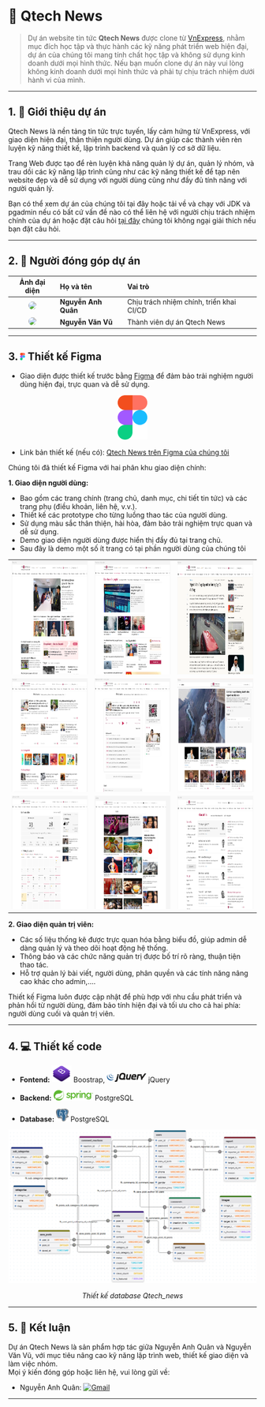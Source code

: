 # 📰 Qtech News

> Dự án website tin tức **Qtech News** được clone từ [VnExpress](https://vnexpress.net), nhằm mục đích học tập và thực hành các kỹ năng phát triển web hiện đại, dự án của chúng tôi mang tính chất học tập và không sử dụng kinh doanh dưới mọi hình thức. Nếu bạn muốn clone dự án này vui lòng không kinh doanh dưới mọi hình thức và phải tự chịu trách nhiệm dưới hành vi của mình.

---

## 1. 🚀 Giới thiệu dự án

Qtech News là nền tảng tin tức trực tuyến, lấy cảm hứng từ VnExpress, với giao diện hiện đại, thân thiện người dùng. Dự án giúp các thành viên rèn luyện kỹ năng thiết kế, lập trình backend và quản lý cơ sở dữ liệu.

Trang Web được tạo để rèn luyện khả năng quản lý dự án, quản lý nhóm, và trau dồi các kỹ năng lập trình cũng như các kỹ năng thiết kế để tạp nên website đẹp và dễ sử dụng với người dùng cũng như đầy đủ tính năng với người quản lý.

Bạn có thể xem dự án của chúng tôi tại đây hoặc tải về và chạy với JDK và pgadmin nếu có bất cứ vấn đề nào có thể liên hệ với người chịu trách nhiệm chính của dự án hoặc đặt câu hỏi [tại đây](https://github.com/NguyAnhQuan/Qtech_News/discussions) chúng tôi không ngại giải thích nếu bạn đặt câu hỏi.

---

## 2. 👥 Người đóng góp dự án

| Ảnh đại diện | Họ và tên         | Vai trò                                                                                   |
|:------------:|:------------------|:----------------------------------------------------------------------------------------------------------|
| <img src="https://avatars.githubusercontent.com/u/93334249?v=4" width="68" style="border-radius:50%;" /> | **Nguyễn Anh Quân** | Chịu trách nhiệm chính, triển khai CI/CD |
| <img src="https://avatars.githubusercontent.com/u/141143525?v=4" width="68" style="border-radius:50%;" /> | **Nguyễn Văn Vũ**   | Thành viên dự án Qtech News                      |


---

## 3. <img src="./Demo md/Figma-logo.png" alt="Figma Logo" width="10" /> Thiết kế Figma

- Giao diện được thiết kế trước bằng [Figma](https://www.figma.com/) để đảm bảo trải nghiệm người dùng hiện đại, trực quan và dễ sử dụng.

<p align="center">
    <img src="./Demo md/Figma-logo.png" alt="Figma Logo" width="60" />
</p>

- Link bản thiết kế (nếu có): [Qtech News trên Figma của chúng tôi](https://www.figma.com/design/OiMm1P3Euuj43l1X7Xr0bY/Qtech_News?node-id=0-1&t=fKeQeLGR8UUYqJes-1)

Chúng tôi đã thiết kế Figma với hai phân khu giao diện chính:

**1. Giao diện người dùng:**
- Bao gồm các trang chính (trang chủ, danh mục, chi tiết tin tức) và các trang phụ (điều khoản, liên hệ, v.v.).
- Thiết kế các prototype cho từng luồng thao tác của người dùng.
- Sử dụng màu sắc thân thiện, hài hòa, đảm bảo trải nghiệm trực quan và dễ sử dụng.
- Demo giao diện người dùng được hiển thị đầy đủ tại trang chủ.
- Sau đây là demo một số ít trang có tại phần người dùng của chúng tôi

<table>
    <tr>
        <td align="center">
            <div style="position:relative; display:inline-block;">
                <img src="./Demo md/figma/fontend/clien1.png" alt="Ảnh 1" width="200" height="230"/>
            </div>
        </td>
        <td align="center">
            <div style="position:relative; display:inline-block;">
                <img src="./Demo md/figma/fontend/clien2.png" alt="Ảnh 2" width="200" height="230"/>
            </div>
        </td>
        <td align="center">
            <div style="position:relative; display:inline-block;">
                <img src="./Demo md/figma/fontend/clien3.png" alt="Ảnh 3" width="200" height="230"/>
            </div>
        </td>
    </tr>
    <tr>
        <td align="center">
            <div style="position:relative; display:inline-block;">
                <img src="./Demo md/figma/fontend/clien4.png" alt="Ảnh 4" width="200" height="230"/>
            </div>
        </td>
        <td align="center">
            <div style="position:relative; display:inline-block;">
                <img src="./Demo md/figma/fontend/clien5.png" alt="Ảnh 5" width="200" height="230"/>
            </div>
        </td>
        <td align="center">
            <div style="position:relative; display:inline-block;">
                <img src="./Demo md/figma/fontend/clien6.png" alt="Ảnh 6" width="200" height="230"/>
            </div>
        </td>
    </tr>
    <tr>
        <td align="center">
            <div style="position:relative; display:inline-block;">
                <img src="./Demo md/figma/fontend/clien7.png" alt="Ảnh 7" width="200" height="230"/>
            </div>
        </td>
        <td align="center">
            <div style="position:relative; display:inline-block;">
                <img src="./Demo md/figma/fontend/clien8.png" alt="Ảnh 8" width="200" height="230"/>
            </div>
        </td>
        <td align="center">
            <div style="position:relative; display:inline-block;">
                <img src="./Demo md/figma/fontend/clien9.png" alt="Ảnh 9" width="200" height="230"/>
            </div>
        </td>
    </tr>
</table>

**2. Giao diện quản trị viên:**
- Các số liệu thống kê được trực quan hóa bằng biểu đồ, giúp admin dễ dàng quản lý và theo dõi hoạt động hệ thống.
- Thông báo và các chức năng quản trị được bố trí rõ ràng, thuận tiện thao tác.
- Hỗ trợ quản lý bài viết, người dùng, phân quyền và các tính năng nâng cao khác cho admin,....

Thiết kế Figma luôn được cập nhật để phù hợp với nhu cầu phát triển và phản hồi từ người dùng, đảm bảo tính hiện đại và tối ưu cho cả hai phía: người dùng cuối và quản trị viên.

---

## 4. 💻 Thiết kế code

- **Fontend:** <img src="./Demo md/bootstrap-logo.png" alt="Boostrap" width="40" /> Boostrap, <img src="./Demo md/jquery-logo.svg" alt="Boostrap" width="80" /> jQuery

- **Backend:** <img src="./Demo md/spring-logo.png" alt="spring logo" width="80" /> PostgreSQL
 
- **Database:** <img src="./Demo md/Postgresql-logo.png" alt="PostgreSQL" width="25" /> PostgreSQL

<img src="./Database/Database diagram with drawDB editor.png" alt="design database"/>
<p align="center"><em>Thiết kế database Qtech_news</em></p>

---

## 5. 📌 Kết luận

Dự án Qtech News là sản phẩm hợp tác giữa Nguyễn Anh Quân và Nguyễn Văn Vũ, với mục tiêu nâng cao kỹ năng lập trình web, thiết kế giao diện và làm việc nhóm.  
Mọi ý kiến đóng góp hoặc liên hệ, vui lòng gửi về:

- Nguyễn Anh Quân: [![Gmail](https://img.shields.io/badge/Gmail-D14836?logo=gmail&logoColor=white)](mailto:anhq46724@gmail.com)

---

